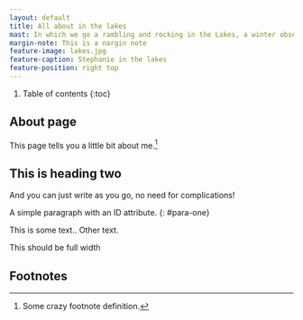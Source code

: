```yaml
---
layout: default
title: All about in the lakes
mast: In which we go a rambling and rocking in the Lakes, a winter observed and wondered at.
margin-note: This is a nargin note
feature-image: lakes.jpg
feature-caption: Stephanie in the lakes
feature-position: right top
---
```


1. Table of contents
{:toc}

## About page

This page tells you a little bit about me.[^1]

## This is heading two

And you can just write as you go, no need for complications!

A simple paragraph with an ID attribute.
{: #para-one}

This is some text.. Other text.

<div class="article-full">
This should be full width
</div>

## Footnotes
[^1]: Some crazy footnote definition.
